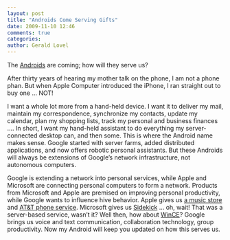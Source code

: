 ```yaml
---
layout: post
title: "Androids Come Serving Gifts"
date: 2009-11-10 12:46
comments: true
categories: 
author: Gerald Lovel
---
```

The [Androids](http://code.google.com/android/#utm_campaign=en&utm_source=en-ha-na-us-bk&utm_medium=ha&utm_term=android) are coming; how will they serve us?

After thirty years of hearing my mother talk on the phone, I am not a phone phan. But when Apple Computer introduced the iPhone, I ran straight out to buy one … NOT!
<!--more-->

I want a whole lot more from a hand-held device. I want it to deliver my mail, maintain my correspondence, synchronize my contacts, update my calendar, plan my shopping lists, track my personal and business finances …. In short, I want my hand-held assistant to do everything my server-connected desktop can, and then some. This is where the Android name makes sense. Google started with server farms, added distributed applications, and now offers robotic personal assistants. But these Androids will always be extensions of Google’s network infrastructure, not autonomous computers.

Google is extending a network into personal services, while Apple and Microsoft are connecting personal computers to form a network. Products from Microsoft and Apple are premised on improving personal productivity, while Google wants to influence hive behavior. Apple gives us [a music store](http://www.apple.com/itunes/) and [AT\&T phone service](http://www.att.com/wireless/iphone/). Microsoft gives us [Sidekick](http://www.microsoft.com/presspass/press/2009/oct09/10-15Sidekick.mspx) … oh, wait! That was a server-based service, wasn’t it? Well then, how about [WinCE](http://www.microsoft.com/windowsmobile/en-us/meet/wm65-upgrade.mspx)? Google brings us voice and text communication, collaboration technology, group productivity. Now my Android will keep you updated on how this serves us.